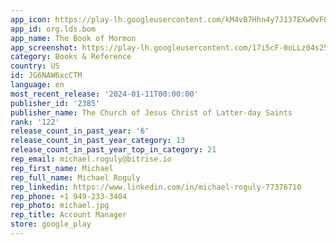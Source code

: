 ```yaml
---
app_icon: https://play-lh.googleusercontent.com/kM4vB7Hhn4y7J137EXwOvFOUI49crszQa01SNJ4zAtUvNHz8WQ36jEuNI90Zu406ooM
app_id: org.lds.bom
app_name: The Book of Mormon
app_screenshot: https://play-lh.googleusercontent.com/17i5cF-0oLLz04s254x1xKtiTh5B58zgawg2SZ15zHP6msS-u5RKyn0rLJQEHbNvifE
category: Books & Reference
country: US
id: JG6NAW6xcCTM
language: en
most_recent_release: '2024-01-11T00:00:00'
publisher_id: '2385'
publisher_name: The Church of Jesus Christ of Latter-day Saints
rank: '122'
release_count_in_past_year: '6'
release_count_in_past_year_category: 13
release_count_in_past_year_top_in_category: 21
rep_email: michael.roguly@bitrise.io
rep_first_name: Michael
rep_full_name: Michael Roguly
rep_linkedin: https://www.linkedin.com/in/michael-roguly-77376710
rep_phone: +1 949-233-3404
rep_photo: michael.jpg
rep_title: Account Manager
store: google_play
---
```

